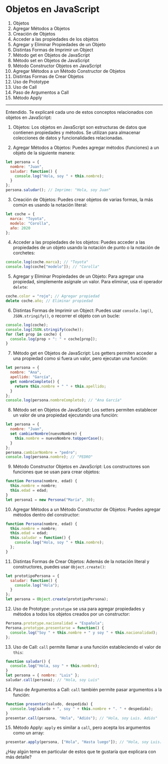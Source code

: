 # Objetos en JavaScript

1. Objetos
2. Agregar Métodos a Objetos
3. Creación de Objetos
4. Acceder a las propiedades de los objetos
5. Agregar y Eliminar Propiedades de un Objeto
6. Distintas Formas de Imprimir un Object
7. Método get en Objetos de JavaScript
8. Método set en Objetos de JavaScript
9. Método Constructor Objetos en JavaScript
10. Agregar Métodos a un Método Constructor de Objetos
11. Distintas Formas de Crear Objetos
12. Uso de Prototype
13. Uso de Call
14. Paso de Argumentos a Call
15. Método Apply

---

Entendido. Te explicaré cada uno de estos conceptos relacionados con objetos en JavaScript:

1. Objetos:
Los objetos en JavaScript son estructuras de datos que contienen propiedades y métodos. Se utilizan para almacenar colecciones de datos y funcionalidades relacionadas.

2. Agregar Métodos a Objetos:
Puedes agregar métodos (funciones) a un objeto de la siguiente manera:

```javascript
let persona = {
  nombre: "Juan",
  saludar: function() {
    console.log("Hola, soy " + this.nombre);
  }
};
persona.saludar(); // Imprime: "Hola, soy Juan"
```

3. Creación de Objetos:
Puedes crear objetos de varias formas, la más común es usando la notación literal:

```javascript
let coche = {
  marca: "Toyota",
  modelo: "Corolla",
  año: 2020
};
```

4. Acceder a las propiedades de los objetos:
Puedes acceder a las propiedades de un objeto usando la notación de punto o la notación de corchetes:

```javascript
console.log(coche.marca); // "Toyota"
console.log(coche["modelo"]); // "Corolla"
```

5. Agregar y Eliminar Propiedades de un Objeto:
Para agregar una propiedad, simplemente asígnale un valor. Para eliminar, usa el operador `delete`:

```javascript
coche.color = "rojo"; // Agregar propiedad
delete coche.año; // Eliminar propiedad
```

6. Distintas Formas de Imprimir un Object:
Puedes usar `console.log()`, `JSON.stringify()`, o recorrer el objeto con un bucle:

```javascript
console.log(coche);
console.log(JSON.stringify(coche));
for (let prop in coche) {
  console.log(prop + ": " + coche[prop]);
}
```

7. Método get en Objetos de JavaScript:
Los getters permiten acceder a una propiedad como si fuera un valor, pero ejecutan una función:

```javascript
let persona = {
  nombre: "Ana",
  apellido: "García",
  get nombreCompleto() {
    return this.nombre + " " + this.apellido;
  }
};
console.log(persona.nombreCompleto); // "Ana García"
```

8. Método set en Objetos de JavaScript:
Los setters permiten establecer un valor de una propiedad ejecutando una función:

```javascript
let persona = {
  nombre: "Juan",
  set cambiarNombre(nuevoNombre) {
    this.nombre = nuevoNombre.toUpperCase();
  }
};
persona.cambiarNombre = "pedro";
console.log(persona.nombre); // "PEDRO"
```

9. Método Constructor Objetos en JavaScript:
Los constructores son funciones que se usan para crear objetos:

```javascript
function Persona(nombre, edad) {
  this.nombre = nombre;
  this.edad = edad;
}
let persona1 = new Persona("María", 30);
```

10. Agregar Métodos a un Método Constructor de Objetos:
Puedes agregar métodos dentro del constructor:

```javascript
function Persona(nombre, edad) {
  this.nombre = nombre;
  this.edad = edad;
  this.saludar = function() {
    console.log("Hola, soy " + this.nombre);
  };
}
```

11. Distintas Formas de Crear Objetos:
Además de la notación literal y constructores, puedes usar `Object.create()`:

```javascript
let prototipoPersona = {
  saludar: function() {
    console.log("Hola");
  }
};
let persona = Object.create(prototipoPersona);
```

12. Uso de Prototype:
`prototype` se usa para agregar propiedades y métodos a todos los objetos creados por un constructor:

```javascript
Persona.prototype.nacionalidad = "Española";
Persona.prototype.presentarse = function() {
  console.log("Soy " + this.nombre + " y soy " + this.nacionalidad);
};
```

13. Uso de Call:
`call` permite llamar a una función estableciendo el valor de `this`:

```javascript
function saludar() {
  console.log("Hola, soy " + this.nombre);
}
let persona = { nombre: "Luis" };
saludar.call(persona); // "Hola, soy Luis"
```

14. Paso de Argumentos a Call:
`call` también permite pasar argumentos a la función:

```javascript
function presentar(saludo, despedida) {
  console.log(saludo + ", soy " + this.nombre + ". " + despedida);
}
presentar.call(persona, "Hola", "Adiós"); // "Hola, soy Luis. Adiós"
```

15. Método Apply:
`apply` es similar a `call`, pero acepta los argumentos como un array:

```javascript
presentar.apply(persona, ["Hola", "Hasta luego"]); // "Hola, soy Luis. Hasta luego"
```

¿Hay algún tema en particular de estos que te gustaría que explicara con más detalle?